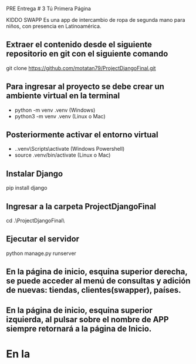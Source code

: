 PRE Entrega # 3
Tú Primera Página

KIDDO SWAPP
Es una app de intercambio de ropa de segunda mano para niños, con presencia en Latinoamérica. 

## Extraer el contenido desde el siguiente repositorio en git con el siguiente comando
git clone https://github.com/motatan79/ProjectDjangoFinal.git

## Para ingresar al proyecto se debe crear un ambiente virtual en la terminal
- python -m venv .venv (Windows)
- python3 -m venv .venv (Linux o Mac)

## Posteriormente activar el entorno virtual
- .\.venv\Scripts\activate (Windows Powershell)
- source .venv/bin/activate (Linux o Mac)

## Instalar Django
pip install django

## Ingresar a la carpeta ProjectDjangoFinal
cd .\ProjectDjangoFinal\

## Ejecutar el servidor
python manage.py runserver

## En la página de inicio, esquina superior derecha,  se puede acceder al menú de consultas y adición de nuevas: tiendas, clientes(swapper), países. 
## En la página de inicio, esquina superior izquierda, al pulsar sobre el nombre de APP siempre retornará a la página de Inicio. 

# En la 
